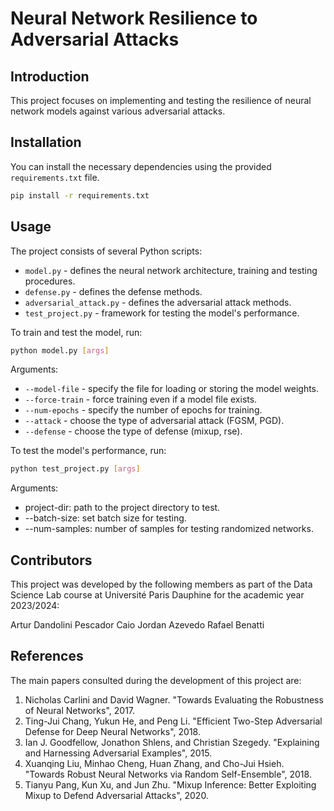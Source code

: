 # Neural Network Resilience to Adversarial Attacks

## Introduction

This project focuses on implementing and testing the resilience of neural network models against various adversarial attacks.

## Installation

You can install the necessary dependencies using the provided `requirements.txt` file.

```bash
pip install -r requirements.txt
```

## Usage

The project consists of several Python scripts:

- `model.py` - defines the neural network architecture, training and testing procedures.
- `defense.py` - defines the defense methods.
- `adversarial_attack.py` - defines the adversarial attack methods.
- `test_project.py` - framework for testing the model's performance.

To train and test the model, run:

```bash
python model.py [args]
```

Arguments:
- `--model-file` - specify the file for loading or storing the model weights.
- `--force-train` - force training even if a model file exists.
- `--num-epochs` - specify the number of epochs for training.
- `--attack` - choose the type of adversarial attack (FGSM, PGD).
- `--defense` - choose the type of defense (mixup, rse).

To test the model's performance, run:

```bash
python test_project.py [args]
```

Arguments:
- project-dir: path to the project directory to test.
- --batch-size: set batch size for testing.
- --num-samples: number of samples for testing randomized networks.

## Contributors

This project was developed by the following members as part of the Data Science Lab course at Université Paris Dauphine for the academic year 2023/2024:

Artur Dandolini Pescador
Caio Jordan Azevedo
Rafael Benatti

## References

The main papers consulted during the development of this project are:

1. Nicholas Carlini and David Wagner. "Towards Evaluating the Robustness of Neural Networks", 2017.
2. Ting-Jui Chang, Yukun He, and Peng Li. "Efficient Two-Step Adversarial Defense for Deep Neural Networks", 2018.
3. Ian J. Goodfellow, Jonathon Shlens, and Christian Szegedy. "Explaining and Harnessing Adversarial Examples", 2015.
4. Xuanqing Liu, Minhao Cheng, Huan Zhang, and Cho-Jui Hsieh. "Towards Robust Neural Networks via Random Self-Ensemble", 2018.
5. Tianyu Pang, Kun Xu, and Jun Zhu. "Mixup Inference: Better Exploiting Mixup to Defend Adversarial Attacks", 2020.
